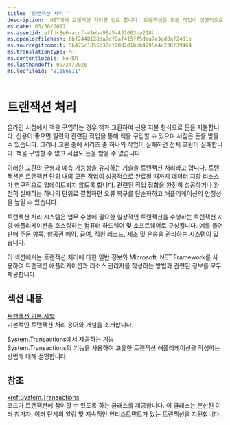```yaml
---
title: '트랜잭션 처리 '
description: .NET에서 트랜잭션 처리를 검토 합니다. 트랜잭션은 모든 작업이 성공적으로 완료 되지 않는 한 데이터 지향 리소스가 영구적으로 업데이트 되지 않도록 합니다.
ms.date: 03/30/2017
ms.assetid: effdc8e6-accf-41eb-98a5-431603ba218b
ms.openlocfilehash: bbf2448128da7df8af415ff5dea7e3cd8af24d1e
ms.sourcegitcommit: 5b475c1855b32cf78d2d1bbb4295e4c236f39464
ms.translationtype: MT
ms.contentlocale: ko-KR
ms.lasthandoff: 09/24/2020
ms.locfileid: "91186811"
---
```

# <a name="transaction-processing"></a>트랜잭션 처리

온라인 서점에서 책을 구입하는 경우 책과 교환하여 신용 지불 형식으로 돈을 지불합니다. 신용이 좋으면 일련의 관련된 작업을 통해 책을 구입할 수 있으며 서점은 돈을 받을 수 있습니다. 그러나 교환 중에 시리즈 중 하나의 작업이 실패하면 전체 교환이 실패합니다. 책을 구입할 수 없고 서점도 돈을 받을 수 없습니다.  
  
 이러한 교환의 균형과 예측 가능성을 유지하는 기술을 트랜잭션 처리라고 합니다. 트랜잭션은 트랜잭션 단위 내의 모든 작업이 성공적으로 완료될 때까지 데이터 지향 리소스가 영구적으로 업데이트되지 않도록 합니다. 관련된 작업 집합을 완전히 성공하거나 완전히 실패하는 하나의 단위로 결합하면 오류 복구를 단순화하고 애플리케이션의 안정성을 높일 수 있습니다.  
  
 트랜잭션 처리 시스템은 업무 수행에 필요한 일상적인 트랜잭션을 수행하는 트랜잭션 지향 애플리케이션을 호스팅하는 컴퓨터 하드웨어 및 소프트웨어로 구성됩니다. 예를 들어 판매 주문 항목, 항공권 예약, 급여, 직원 레코드, 제조 및 운송을 관리하는 시스템이 있습니다.  
  
 이 섹션에서는 트랜잭션 처리에 대한 일반 정보와 Microsoft .NET Framework를 사용하여 트랜잭션 애플리케이션과 리소스 관리자를 작성하는 방법과 관련된 정보를 모두 제공합니다.  
  
## <a name="in-this-section"></a>섹션 내용  

 [트랜잭션 기본 사항](transaction-fundamentals.md)  
 기본적인 트랜잭션 처리 용어와 개념을 소개합니다.  
  
 [System.Transactions에서 제공하는 기능](features-provided-by-system-transactions.md)  
 System.Transactions의 기능을 사용하여 고유한 트랜잭션 애플리케이션을 작성하는 방법에 대해 설명합니다.  
  
## <a name="reference"></a>참조  

 <xref:System.Transactions>  
 코드가 트랜잭션에 참여할 수 있도록 하는 클래스를 제공합니다. 이 클래스는 분산된 여러 참가자, 여러 단계의 알림 및 지속적인 인리스트먼트가 있는 트랜잭션을 지원합니다.
